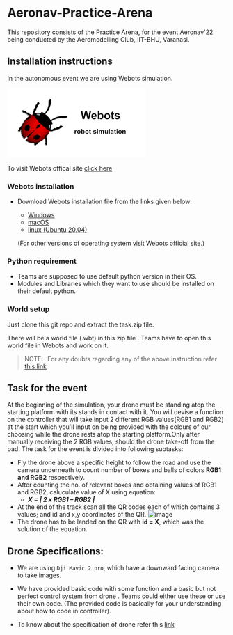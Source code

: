 # Aeronav-Practice-Arena
This repository consists of the Practice Arena, for the event  Aeronav'22 being conducted by the Aeromodelling Club, IIT-BHU, Varanasi.


## Installation instructions
In the autonomous event we are using Webots simulation.

![img1](webots.png)

To visit Webots offical site [click here](https://cyberbotics.com/)

###   Webots installation
- Download Webots installation file from the links given below:
  - [Windows](https://github.com/cyberbotics/webots/releases/download/R2022a/webots-R2022a_setup.exe)
  - [macOS](https://github.com/cyberbotics/webots/releases/download/R2022a/webots-R2022a.dmg)
  - [linux (Ubuntu 20.04)](https://github.com/cyberbotics/webots/releases/download/R2022a/webots_2022a_amd64.deb)
  
  (For other versions of operating system visit Webots official site.)

### Python requirement
-  Teams are supposed to use default python version in their OS.
-  Modules and Libraries which they want to use should be installed on their default python.

### World setup

Just clone this git repo and extract the task.zip file.

There will be a world file (.wbt) in this zip file . Teams have to open this world file in Webots and work on it.

>NOTE:- For any doubts regarding any of the above instruction refer [this link](https://cyberbotics.com/doc/guide/index)

## Task for the event
At the beginning of the simulation, your drone must be standing atop the starting platform with its stands in contact with it.
You will devise a function on the controller that will take input 2 different RGB values(RGB1 and RGB2) at the start which you’ll input on being provided with the colours of our choosing while the drone rests atop the starting platform.Only after manually receiving the 2 RGB values, should the drone take-off from the pad. The task for the event is divided into following subtasks:
- Fly the drone above a specific height to follow the road and use the camera underneath to count number of boxes and balls of colors **RGB1 and RGB2** respectively.
- After counting the no. of relevant boxes and obtaining values of RGB1 and RGB2, caluculate value of X using equation:
  - _**X = | 2 x RGB1 – RGB2 |**_
- At the end of the track scan all the QR codes each of which contains 3 values; and id and x,y coordinates of the QR.
 ![image](https://user-images.githubusercontent.com/82452505/153142152-0f7978d1-75bb-478a-8f10-8691a0ffaaee.png)
- The drone has to be landed on the QR with **id = X**, which was the solution of the equation.

## Drone Specifications:
- We are using `Dji Mavic 2 pro`, which have a downward facing camera to take images.

- We have provided basic code with some function and a basic but not perfect control system from drone . Teams could either use these or use their own code. (The provided code is basically for your understanding about how to code in controller).
- To know about the specification of drone refer this [link](https://www.cyberbotics.com/doc/guide/mavic-2-pro?version=develop#mavic2pro-field-summary)
